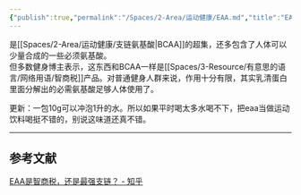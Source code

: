 ```yaml
---
{"publish":true,"permalink":"/Spaces/2-Area/运动健康/EAA.md","title":"EAA","created":"2022-10-05","modified":"2023-03-18","published":"2025-07-12T17:52:42.281+08:00","cssclasses":""}
---
```



是[[Spaces/2-Area/运动健康/支链氨基酸\|BCAA]]的超集，还多包含了人体可以少量合成的一些必须氨基酸。  
但多数健身博主表示，这东西和BCAA一样是[[Spaces/3-Resource/有意思的语言/网络用语/智商税]]产品。对普通健身人群来说，作用十分有限，其实乳清蛋白里面分解出的必需氨基酸足够人体使用了。

更新：一包10g可以冲泡1升的水。所以如果平时喝太多水喝不下，把eaa当做运动饮料喝挺不错的，别说这味道还真不错。

---

## 参考文献

[EAA是智商税，还是最强支链？ - 知乎](https://zhuanlan.zhihu.com/p/421270914)